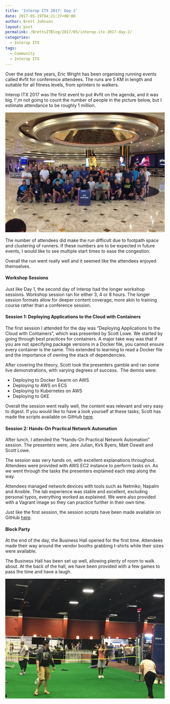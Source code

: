 ```yaml
---
title: 'Interop ITX 2017: Day 2'
date: 2017-05-19T04:21:27+00:00
author: Brett Johnson
layout: post
permalink: /BrettsITBlog/2017/05/interop-itx-2017-day-2/
categories:
  - Interop ITX
tags:
  - Community
  - Interop ITX
---
```



Over the past few years, Eric Wright has been organising running events called #vfit for conference attendees. The runs are 5 KM in length and suitable for all fitness levels, from sprinters to walkers.

Interop ITX 2017 was the first event to put #vfit on the agenda, and it was big. I';m not going to count the number of people in the picture below, but I estimate attendance to be roughly 1 million.

[![vFit](/assets/images/2017/05/vfit.jpg)]({{site.url}}/assets/images/2017/05/vfit.jpg)

The number of attendees did make the run difficult due to footpath space and clustering of runners. If these numbers are to be expected in future events, I would like to see multiple start times to ease the congestion.

Overall the run went really well and it seemed like the attendees enjoyed themselves.

#### Workshop Sessions

Just like Day 1, the second day of Interop had the longer workshop sessions. Workshop session ran for either 3, 4 or 8 hours. The longer session formats allow for deeper content coverage, more akin to training course rather than a conference session.

#### Session 1: Deploying Applications to the Cloud with Containers

The first session I attended for the day was &#8220;Deploying Applications to the Cloud with Containers&#8221;, which was presented by Scott Lowe. We started by going through best practices for containers. A major take way was that if you are not specifying package versions in a Docker file, you cannot ensure every container is the same. This extended to learning to read a Docker file and the importance of owning the stack of dependencies.

After covering the theory, Scott took the presenters gamble and ran some live demonstrations, with varying degrees of success.  The demos were:

  * Deploying to Docker Swarm on AWS
  * Deploying to AWS on ECS
  * Deploying to Kubernetes on AWS
  * Deploying to GKE

Overall the session went really well, the content was relevant and very easy to digest. If you would like to have a look yourself at these tasks, Scott has made the scripts available on GitHub [here](https://github.com/lowescott/2017-itx-container-workshop).

#### Session 2: Hands-On Practical Network Automation

After lunch, I attended the &#8220;Hands-On Practical Network Automation&#8221; session. The presenters were; Jere Julian, Kirk Byers, Matt Oswalt and Scott Lowe.

The session was very hands on, with excellent explanations throughout. Attendees were provided with AWS EC2 instance to perform tasks on. As we went through the tasks the presenters explained each step along the way.

Attendees managed network devices with tools such as Netmiko, Napalm and Ansible. The lab experience was stable and excellent, excluding personal typos, everything worked as explained. We were also provided with a Vagrant image so they can practice further in their own time.

Just like the first session, the session scripts have been made available on GitHub [here](https://github.com/lowescott/itx2017-net-auto-workshop).

#### Block Party

At the end of the day, the Business Hall opened for the first time. Attendees made their way around the vendor booths grabbing t-shirts while their sizes were available.

The Business Hall has been set up well, allowing plenty of room to walk about. At the back of the hall, we have been provided with a few games to pass the time and have a laugh.

[![Games](/assets/images/2017/05/Business-Hall-games.jpg)]({{site.url}}/assets/images/2017/05/Business-Hall-games.jpg)